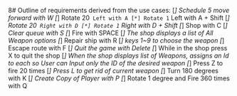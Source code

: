 8# Outline of requirements derived from the use cases:
[*] Schedule 5 move forward with W
[*] Rotate 20` Left with A
[*] Rotate 1` Left with A + Shift
[*] Rotate 20` Right with D
[*] Rotate 1` Right with D + Shift
[*] Shop with C
[*] Clear queue with S
[*] Fire with SPACE
[*] The shop displays a list of All Weapon options
[*] Repair ship with R
[*] keys 1~9 to choose the weapon
[*] Escape route with F
[*] Quit the game with Delete
[*] While in the shop press X to quit the shop
[*] When the shop displays list of Weapons, assigns an Id to each so User can Input only the ID of the desired weapon
[*] Press Z to fire 20 times
[*] Press L to get rid of current weapon
[*] Turn 180 degrees with K
[*] Create Copy of Player with P
[*] Rotate 1 degree and Fire 360 times with Q

